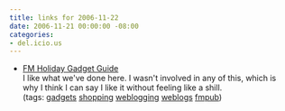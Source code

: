 ```yaml
---
title: links for 2006-11-22
date: 2006-11-21 00:00:00 -08:00
categories:
- del.icio.us
---
```


<ul class="delicious">
	<li>
		<div class="delicious-link"><a href="http://holidaygadgetguide.federatedmedia.net/">FM Holiday Gadget Guide</a></div>
		<div class="delicious-extended">I like what we've done here. I wasn't involved in any of this, which is why I think I can say I like it without feeling like a shill.</div>
		<div class="delicious-tags">(tags: <a href="http://del.icio.us/torrez/gadgets">gadgets</a> <a href="http://del.icio.us/torrez/shopping">shopping</a> <a href="http://del.icio.us/torrez/weblogging">weblogging</a> <a href="http://del.icio.us/torrez/weblogs">weblogs</a> <a href="http://del.icio.us/torrez/fmpub">fmpub</a>)</div>
	</li>
</ul>
